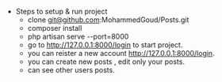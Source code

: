 * Steps to setup & run project
    - clone git@github.com:MohammedGoud/Posts.git
    - composer install 
    - php artisan serve --port=8000
    - go to http://127.0.0.1:8000/login to start project.
    - you can reister a new account  http://127.0.0.1:8000/login.
    - you can create new posts , edit only your posts.
    - can see other users posts.